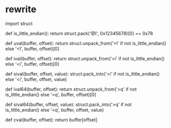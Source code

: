 # rewrite
import struct

def is_little_endian():
    return struct.pack('@I', 0x12345678)[0] == 0x78

def uval(buffer, offset):
    return struct.unpack_from('>I' if not is_little_endian() else '<I', buffer, offset)[0]

def ival(buffer, offset):
    return struct.unpack_from('>i' if not is_little_endian() else '<i', buffer, offset)[0]

def sival(buffer, offset, value):
    struct.pack_into('>i' if not is_little_endian() else '<i', buffer, offset, value)

def ival64(buffer, offset):
    return struct.unpack_from('>q' if not is_little_endian() else '<q', buffer, offset)[0]

def sival64(buffer, offset, value):
    struct.pack_into('>q' if not is_little_endian() else '<q', buffer, offset, value)

def cval(buffer, offset):
    return buffer[offset]
